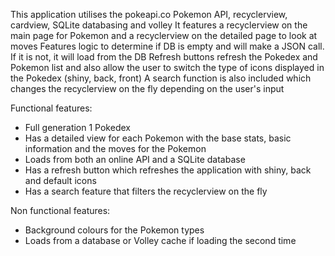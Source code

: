 This application utilises the pokeapi.co Pokemon API, recyclerview, cardview, SQLite databasing and volley
It features a recyclerview on the main page for Pokemon and a recyclerview on the detailed page to look at moves
Features logic to determine if DB is empty and will make a JSON call. If it is not, it will load from the DB
Refresh buttons refresh the Pokedex and Pokemon list and also allow the user to switch the type of icons displayed in the Pokedex (shiny, back, front)
A search function is also included which changes the recyclerview on the fly depending on the user's input

Functional features:
- Full generation 1 Pokedex
- Has a detailed view for each Pokemon with the base stats, basic information and the moves for the Pokemon
- Loads from both an online API and a SQLite database
- Has a refresh button which refreshes the application with shiny, back and default icons
- Has a search feature that filters the recyclerview on the fly

Non functional features:
- Background colours for the Pokemon types
- Loads from a database or Volley cache if loading the second time